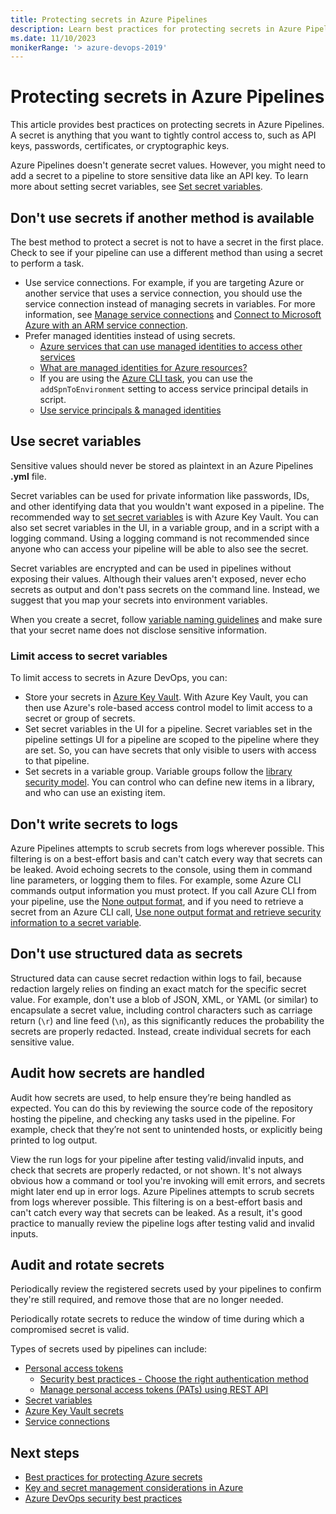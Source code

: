 ```yaml
---
title: Protecting secrets in Azure Pipelines
description: Learn best practices for protecting secrets in Azure Pipelines.
ms.date: 11/10/2023
monikerRange: '> azure-devops-2019'
---
```


# Protecting secrets in Azure Pipelines

This article provides best practices on protecting secrets in Azure Pipelines. A secret is anything that you want to tightly control access to, such as API keys, passwords, certificates, or cryptographic keys.

Azure Pipelines doesn't generate secret values. However, you might need to add a secret to a pipeline to store sensitive data like an API key. To learn more about setting secret variables, see [Set secret variables](../process/set-secret-variables.md).

## Don't use secrets if another method is available

The best method to protect a secret is not to have a secret in the first place. Check to see if your pipeline can use a different method than using a secret to perform a task. 

* Use service connections. For example, if you are targeting Azure or another service that uses a service connection, you should use the service connection instead of managing secrets in variables. For more information, see [Manage service connections](../library/service-endpoints.md) and [Connect to Microsoft Azure with an ARM service connection](../library/connect-to-azure.md).
* Prefer managed identities instead of using secrets.
  * [Azure services that can use managed identities to access other services](/entra/identity/managed-identities-azure-resources/managed-identities-status)
  * [What are managed identities for Azure resources?](/entra/identity/managed-identities-azure-resources/overview)
  * If you are using the [Azure CLI task](/azure/devops/pipelines/tasks/reference/azure-cli-v2), you can use the `addSpnToEnvironment` setting to access service principal details in script.
  * [Use service principals & managed identities](../../integrate/get-started/authentication/service-principal-managed-identity.md)

## Use secret variables

Sensitive values should never be stored as plaintext in an Azure Pipelines **.yml** file. 

Secret variables can be used for private information like passwords, IDs, and other identifying data that you wouldn't want exposed in a pipeline. The recommended way to [set secret variables](../process/set-secret-variables.md) is with Azure Key Vault. You can also set secret variables in the UI, in a variable group, and in a script with a logging command. Using a logging command is not recommended since anyone who can access your pipeline will be able to also see the secret. 

Secret variables are encrypted and can be used in pipelines without exposing their values. Although their values aren't exposed, never echo secrets as output and don't pass secrets on the command line. Instead, we suggest that you map your secrets into environment variables.

When you create a secret, follow [variable naming guidelines](../process/variables.md#variable-naming-restrictions) and make sure that your secret name does not disclose sensitive information. 

### Limit access to secret variables

To limit access to secrets in Azure DevOps, you can:
 
 - Store your secrets in [Azure Key Vault](/azure/key-vault/). With Azure Key Vault, you can then use Azure's role-based access control model to limit access to a secret or group of secrets. 
 - Set secret variables in the UI for a pipeline. Secret variables set in the pipeline settings UI for a pipeline are scoped to the pipeline where they are set. So, you can have secrets that only visible to users with access to that pipeline. 
 - Set secrets in a variable group. Variable groups follow the [library security model](../library/index.md#library-security). You can control who can define new items in a library, and who can use an existing item.

## Don't write secrets to logs

Azure Pipelines attempts to scrub secrets from logs wherever possible. This filtering is on a best-effort basis and can't catch every way that secrets can be leaked. Avoid echoing secrets to the console, using them in command line parameters, or logging them to files. For example, some Azure CLI commands output information you must protect. If you call Azure CLI from your pipeline, use the [None output format](https://aka.ms/clisecrets), and if you need to retrieve a secret from an Azure CLI call, [Use none output format and retrieve security information to a secret variable](/cli/azure/format-output-azure-cli#use-none-and-retrieve-security-information-at-a-later-time).

## Don't use structured data as secrets

Structured data can cause secret redaction within logs to fail, because redaction largely relies on finding an exact match for the specific secret value. For example, don't use a blob of JSON, XML, or YAML (or similar) to encapsulate a secret value, including control characters such as carriage return (`\r`) and line feed (`\n`), as this significantly reduces the probability the secrets are properly redacted. Instead, create individual secrets for each sensitive value.

## Audit how secrets are handled

Audit how secrets are used, to help ensure they’re being handled as expected. You can do this by reviewing the source code of the repository hosting the pipeline, and checking any tasks used in the pipeline. For example, check that they’re not sent to unintended hosts, or explicitly being printed to log output.

View the run logs for your pipeline after testing valid/invalid inputs, and check that secrets are properly redacted, or not shown. It's not always obvious how a command or tool you're invoking will emit errors, and secrets might later end up in error logs. Azure Pipelines attempts to scrub secrets from logs wherever possible. This filtering is on a best-effort basis and can't catch every way that secrets can be leaked. As a result, it's good practice to manually review the pipeline logs after testing valid and invalid inputs.

## Audit and rotate secrets

Periodically review the registered secrets used by your pipelines to confirm they're still required, and remove those that are no longer needed.

Periodically rotate secrets to reduce the window of time during which a compromised secret is valid.

Types of secrets used by pipelines can include:

* [Personal access tokens](../../organizations/accounts/use-personal-access-tokens-to-authenticate.md)
  * [Security best practices - Choose the right authentication method](../../organizations/security/security-best-practices.md#choose-the-right-authentication-method)
  * [Manage personal access tokens (PATs) using REST API](../../organizations/accounts/manage-personal-access-tokens-via-api.md)
* [Secret variables](../process/set-secret-variables.md)
* [Azure Key Vault secrets](/azure/key-vault/general/overview)
* [Service connections](../library/service-endpoints.md)

## Next steps

* [Best practices for protecting Azure secrets](/azure/security/fundamentals/secrets-best-practices)
* [Key and secret management considerations in Azure](/azure/well-architected/security/design-storage-keys)
* [Azure DevOps security best practices](../../organizations/security/security-best-practices.md)
